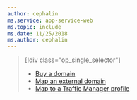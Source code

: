 ```yaml
---
author: cephalin
ms.service: app-service-web
ms.topic: include
ms.date: 11/25/2018
ms.author: cephalin
---
```

> [!div class="op_single_selector"]
> * [Buy a domain](../articles/app-service/custom-dns-web-site-buydomains-web-app.md)
> * [Map an external domain](../articles/app-service/app-service-web-tutorial-custom-domain.md)
> * [Map to a Traffic Manager profile](../articles/app-service/web-sites-traffic-manager-custom-domain-name.md)
> 
> 

